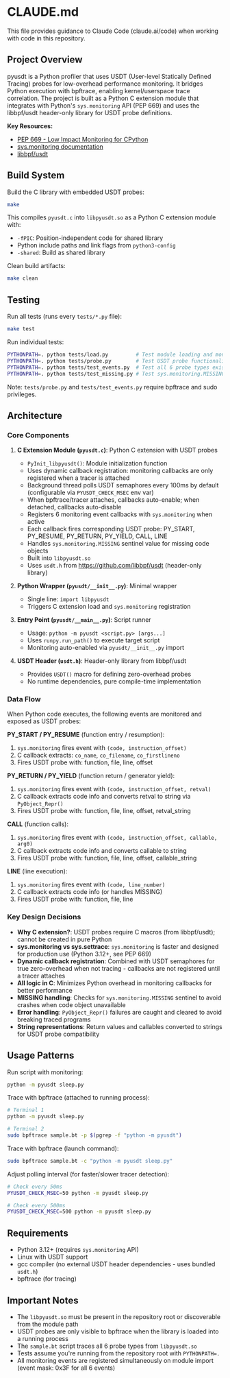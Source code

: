# CLAUDE.md

This file provides guidance to Claude Code (claude.ai/code) when working with code in this repository.

## Project Overview

pyusdt is a Python profiler that uses USDT (User-level Statically Defined Tracing) probes for low-overhead performance monitoring. It bridges Python execution with bpftrace, enabling kernel/userspace trace correlation. The project is built as a Python C extension module that integrates with Python's `sys.monitoring` API (PEP 669) and uses the libbpf/usdt header-only library for USDT probe definitions.

**Key Resources:**
- [PEP 669 - Low Impact Monitoring for CPython](https://peps.python.org/pep-0669/)
- [sys.monitoring documentation](https://docs.python.org/3/library/sys.monitoring.html)
- [libbpf/usdt](https://github.com/libbpf/usdt)

## Build System

Build the C library with embedded USDT probes:
```bash
make
```

This compiles `pyusdt.c` into `libpyusdt.so` as a Python C extension module with:
- `-fPIC`: Position-independent code for shared library
- Python include paths and link flags from `python3-config`
- `-shared`: Build as shared library

Clean build artifacts:
```bash
make clean
```

## Testing

Run all tests (runs every `tests/*.py` file):
```bash
make test
```

Run individual tests:
```bash
PYTHONPATH=. python tests/load.py         # Test module loading and monitoring setup
PYTHONPATH=. python tests/probe.py        # Test USDT probe functionality (requires sudo/bpftrace)
PYTHONPATH=. python tests/test_events.py  # Test all 6 probe types exist and trigger
PYTHONPATH=. python tests/test_missing.py # Test sys.monitoring.MISSING handling
```

Note: `tests/probe.py` and `tests/test_events.py` require bpftrace and sudo privileges.

## Architecture

### Core Components

1. **C Extension Module (`pyusdt.c`)**: Python C extension with USDT probes
   - `PyInit_libpyusdt()`: Module initialization function
   - Uses dynamic callback registration: monitoring callbacks are only registered when a tracer is attached
   - Background thread polls USDT semaphores every 100ms by default (configurable via `PYUSDT_CHECK_MSEC` env var)
   - When bpftrace/tracer attaches, callbacks auto-enable; when detached, callbacks auto-disable
   - Registers 6 monitoring event callbacks with `sys.monitoring` when active
   - Each callback fires corresponding USDT probe: PY_START, PY_RESUME, PY_RETURN, PY_YIELD, CALL, LINE
   - Handles `sys.monitoring.MISSING` sentinel value for missing code objects
   - Built into `libpyusdt.so`
   - Uses `usdt.h` from https://github.com/libbpf/usdt (header-only library)

2. **Python Wrapper (`pyusdt/__init__.py`)**: Minimal wrapper
   - Single line: `import libpyusdt`
   - Triggers C extension load and `sys.monitoring` registration

3. **Entry Point (`pyusdt/__main__.py`)**: Script runner
   - Usage: `python -m pyusdt <script.py> [args...]`
   - Uses `runpy.run_path()` to execute target script
   - Monitoring auto-enabled via `pyusdt/__init__.py` import

4. **USDT Header (`usdt.h`)**: Header-only library from libbpf/usdt
   - Provides `USDT()` macro for defining zero-overhead probes
   - No runtime dependencies, pure compile-time implementation

### Data Flow

When Python code executes, the following events are monitored and exposed as USDT probes:

**PY_START / PY_RESUME** (function entry / resumption):
1. `sys.monitoring` fires event with `(code, instruction_offset)`
2. C callback extracts: `co_name`, `co_filename`, `co_firstlineno`
3. Fires USDT probe with: function, file, line, offset

**PY_RETURN / PY_YIELD** (function return / generator yield):
1. `sys.monitoring` fires event with `(code, instruction_offset, retval)`
2. C callback extracts code info and converts retval to string via `PyObject_Repr()`
3. Fires USDT probe with: function, file, line, offset, retval_string

**CALL** (function calls):
1. `sys.monitoring` fires event with `(code, instruction_offset, callable, arg0)`
2. C callback extracts code info and converts callable to string
3. Fires USDT probe with: function, file, line, offset, callable_string

**LINE** (line execution):
1. `sys.monitoring` fires event with `(code, line_number)`
2. C callback extracts code info (or handles MISSING)
3. Fires USDT probe with: function, file, line

### Key Design Decisions

- **Why C extension?**: USDT probes require C macros (from libbpf/usdt); cannot be created in pure Python
- **sys.monitoring vs sys.settrace**: `sys.monitoring` is faster and designed for production use (Python 3.12+, see PEP 669)
- **Dynamic callback registration**: Combined with USDT semaphores for true zero-overhead when not tracing - callbacks are not registered until a tracer attaches
- **All logic in C**: Minimizes Python overhead in monitoring callbacks for better performance
- **MISSING handling**: Checks for `sys.monitoring.MISSING` sentinel to avoid crashes when code object unavailable
- **Error handling**: `PyObject_Repr()` failures are caught and cleared to avoid breaking traced programs
- **String representations**: Return values and callables converted to strings for USDT probe compatibility

## Usage Patterns

Run script with monitoring:
```bash
python -m pyusdt sleep.py
```

Trace with bpftrace (attached to running process):
```bash
# Terminal 1
python -m pyusdt sleep.py

# Terminal 2
sudo bpftrace sample.bt -p $(pgrep -f "python -m pyusdt")
```

Trace with bpftrace (launch command):
```bash
sudo bpftrace sample.bt -c "python -m pyusdt sleep.py"
```

Adjust polling interval (for faster/slower tracer detection):
```bash
# Check every 50ms
PYUSDT_CHECK_MSEC=50 python -m pyusdt sleep.py

# Check every 500ms
PYUSDT_CHECK_MSEC=500 python -m pyusdt sleep.py
```

## Requirements

- Python 3.12+ (requires `sys.monitoring` API)
- Linux with USDT support
- gcc compiler (no external USDT header dependencies - uses bundled `usdt.h`)
- bpftrace (for tracing)

## Important Notes

- The `libpyusdt.so` must be present in the repository root or discoverable from the module path
- USDT probes are only visible to bpftrace when the library is loaded into a running process
- The `sample.bt` script traces all 6 probe types from `libpyusdt.so`
- Tests assume you're running from the repository root with `PYTHONPATH=.`
- All monitoring events are registered simultaneously on module import (event mask: 0x3F for all 6 events)
